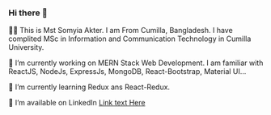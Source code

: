### Hi there 👋
🔭🔭 This is Mst Somyia Akter. I am From Cumilla, Bangladesh. I have complited MSc in Information and Communication Technology in Cumilla University.

🔭 I’m currently working on MERN Stack Web Development. I am familiar with ReactJS, NodeJs, ExpressJs, MongoDB, React-Bootstrap, Material UI...

🌱 I’m currently learning Redux ans React-Redux.

🌱 I’m available on LinkedIn [Link text Here](https://link-url-here.org)

<!--
**Somyia/Somyia** is a ✨ _special_ ✨ repository because its `README.md` (this file) appears on your GitHub profile.

Here are some ideas to get you started:

- 🔭 I’m currently working on ...
- 🌱 I’m currently learning ...
- 👯 I’m looking to collaborate on ...
- 🤔 I’m looking for help with ...
- 💬 Ask me about ...
- 📫 How to reach me: ...
- 😄 Pronouns: ...
- ⚡ Fun fact: ...
-->
